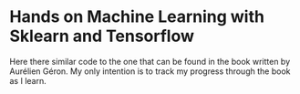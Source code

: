 # Hands on Machine Learning with Sklearn and Tensorflow

Here there similar code to the one that can be found in the book written by Aurélien Géron.
My only intention is to track my progress through the book as I learn.